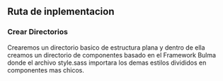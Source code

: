 ## Ruta de inplementacion 

### Crear Directorios

Crearemos un directorio basico de estructura plana y dentro de ella creamos un directorio de componentes basado en el Framework Bulma donde el archivo style.sass importara los demas estilos divididos en componentes mas chicos.


